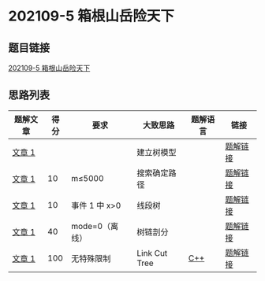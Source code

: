 # 202109-5 箱根山岳险天下

## 题目链接

[202109-5 箱根山岳险天下](http://118.190.20.162/view.page?gpid=T133)

## 思路列表

<table id="idea_list" class="display nowrap" style="width:100%">
  <thead>
  <tr>
    <th>题解文章</th>
    <th>得分</th>
    <th>要求</th>
    <th>大致思路</th>
    <th>题解语言</th>
    <th>链接</th>
  </tr>
  </thead>
  <tbody>
    <tr>
      <td><a href="1">文章 1</a></td>
      <td></td>
      <td></th>
      <td>建立树模型</td>
      <td></td>
      <td><a href="1#_1">题解链接</a></td>
    </tr>
    <tr>
      <td><a href="1">文章 1</a></td>
      <td>10</td>
      <td>m&le;5000</th>
      <td>搜索确定路径</td>
      <td></td>
      <td><a href="1#1">题解链接</a></td>
    </tr>
    <tr>
      <td><a href="1">文章 1</a></td>
      <td>10</td>
      <td>事件 1 中 x&gt;0</th>
      <td>线段树</td>
      <td></td>
      <td><a href="1#2">题解链接</a></td>
    </tr>
    <tr>
      <td><a href="1">文章 1</a></td>
      <td>40</td>
      <td>mode=0（离线）</th>
      <td>树链剖分</td>
      <td></td>
      <td><a href="1#_6">题解链接</a></td>
    </tr>
    <tr>
      <td><a href="1">文章 1</a></td>
      <td>100</td>
      <td>无特殊限制</th>
      <td>Link Cut Tree</td>
      <td><a href="1#code1">C++</td>
      <td><a href="1#100-link-cut-tree">题解链接</a></td>
    </tr>
  </tbody>
</table>
